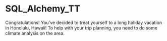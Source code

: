 # SQL_Alchemy_TT
Congratulations! You've decided to treat yourself to a long holiday vacation in Honolulu, Hawaii! To help with your trip planning, you need to do some climate analysis on the area.

